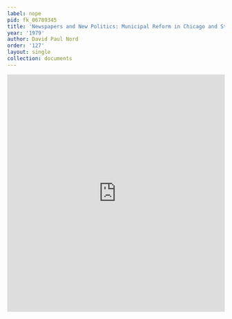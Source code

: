 ```yaml
---
label: nope
pid: fk_06789345
title: 'Newspapers and New Politics: Municipal Reform in Chicago and St. Louis, 1890-1900'
year: '1979'
author: David Paul Nord
order: '127'
layout: single
collection: documents
---
```

<iframe src="https://northwestern.app.box.com/embed/s/kbqys3fus988xoe3dowamyf1xzj68062?sortColumn=date&view=list" width="100%" height="550" frameborder="0" allowfullscreen webkitallowfullscreen msallowfullscreen></iframe>
